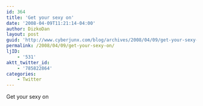 ```yaml
---
id: 364
title: 'Get your sexy on'
date: '2008-04-09T11:21:14-04:00'
author: DizkoDan
layout: post
guid: 'http://www.cyberjunx.com/blog/archives/2008/04/09/get-your-sexy-on/'
permalink: /2008/04/09/get-your-sexy-on/
ljID:
    - '531'
aktt_twitter_id:
    - '785822864'
categories:
    - Twitter
---
```


Get your sexy on